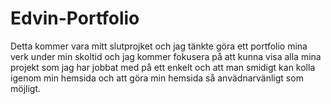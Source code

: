 # Edvin-Portfolio
Detta kommer vara mitt slutprojket och jag tänkte göra ett portfolio mina verk under min skoltid och jag kommer fokusera på att kunna visa alla mina projekt som jag har jobbat med på ett enkelt och att man smidigt kan kolla igenom min hemsida och att göra min hemsida så anvädnarvänligt som möjligt.
